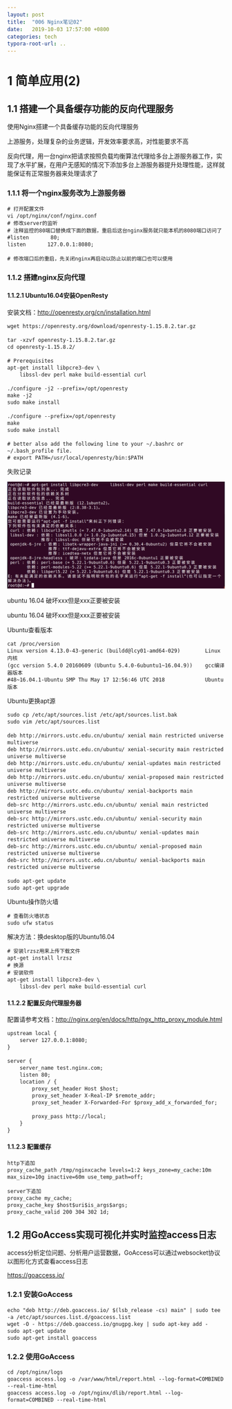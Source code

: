 ```yaml
---
layout: post
title:  "006 Nginx笔记02"
date:   2019-10-03 17:57:00 +0800
categories: tech
typora-root-url: ..
---
```




# 1 简单应用(2)

## 1.1 搭建一个具备缓存功能的反向代理服务

使用Nginx搭建一个具备缓存功能的反向代理服务

上游服务，处理复杂的业务逻辑，开发效率要求高，对性能要求不高

反向代理，用一台nginx把请求按照负载均衡算法代理给多台上游服务器工作，实现了水平扩展，在用户无感知的情况下添加多台上游服务器提升处理性能，这样就能保证有正常服务器来处理请求了

### 1.1.1 将一个nginx服务改为上游服务器

```shell
# 打开配置文件
vi /opt/nginx/conf/nginx.conf
# 修改server的监听
# 注释监控的80端口替换成下面的数据，重启后这台nginx服务就只能本机的8080端口访问了
#listen       80;
listen       127.0.0.1:8080;

# 修改端口后的重启，先关闭nginx再启动以防止以前的端口也可以使用
```

### 1.1.2 搭建nginx反向代理

#### 1.1.2.1 Ubuntu16.04安装OpenResty

安装文档：http://openresty.org/cn/installation.html

```shell
wget https://openresty.org/download/openresty-1.15.8.2.tar.gz

tar -xzvf openresty-1.15.8.2.tar.gz
cd openresty-1.15.8.2/

# Prerequisites
apt-get install libpcre3-dev \
    libssl-dev perl make build-essential curl
    
./configure -j2 --prefix=/opt/openresty
make -j2
sudo make install

./configure --prefix=/opt/openresty
make
sudo make install

# better also add the following line to your ~/.bashrc or ~/.bash_profile file.
# export PATH=/usr/local/openresty/bin:$PATH
```

失败记录

![](/assets/img/2019/10/nginx-install-err01.jpg)

ubuntu 16.04 破坏xxx但是xxx正要被安装

ubuntu 16.04 破坏xxx但是xxx正要被安装

Ubuntu查看版本

```shell
cat /proc/version
Linux version 4.13.0-43-generic (buildd@lcy01-amd64-029)        Linux内核
(gcc version 5.4.0 20160609 (Ubuntu 5.4.0-6ubuntu1~16.04.9))    gcc编译器版本
#48~16.04.1-Ubuntu SMP Thu May 17 12:56:46 UTC 2018             Ubuntu版本

```

Ubuntu更换apt源

```shell
sudo cp /etc/apt/sources.list /etc/apt/sources.list.bak
sudo vim /etc/apt/sources.list

deb http://mirrors.ustc.edu.cn/ubuntu/ xenial main restricted universe multiverse
deb http://mirrors.ustc.edu.cn/ubuntu/ xenial-security main restricted universe multiverse
deb http://mirrors.ustc.edu.cn/ubuntu/ xenial-updates main restricted universe multiverse
deb http://mirrors.ustc.edu.cn/ubuntu/ xenial-proposed main restricted universe multiverse
deb http://mirrors.ustc.edu.cn/ubuntu/ xenial-backports main restricted universe multiverse
deb-src http://mirrors.ustc.edu.cn/ubuntu/ xenial main restricted universe multiverse
deb-src http://mirrors.ustc.edu.cn/ubuntu/ xenial-security main restricted universe multiverse
deb-src http://mirrors.ustc.edu.cn/ubuntu/ xenial-updates main restricted universe multiverse
deb-src http://mirrors.ustc.edu.cn/ubuntu/ xenial-proposed main restricted universe multiverse
deb-src http://mirrors.ustc.edu.cn/ubuntu/ xenial-backports main restricted universe multiverse

sudo apt-get update
sudo apt-get upgrade
```

Ubuntu操作防火墙

```shell
# 查看防火墙状态
sudo ufw status
```

解决方法：换desktop版的Ubuntu16.04

```shell
# 安装lrzsz用来上传下载文件
apt-get install lrzsz
# 换源
# 安装软件
apt-get install libpcre3-dev \
    libssl-dev perl make build-essential curl
```

#### 1.1.2.2 配置反向代理服务器

配置请参考文档：http://nginx.org/en/docs/http/ngx_http_proxy_module.html

```shell
upstream local {
	server 127.0.0.1:8080;
}

server {
	server_name test.nginx.com;
	listen 80;
	location / {
		proxy_set_header Host $host;
		proxy_set_header X-Real-IP $remote_addr;
		proxy_set_header X-Forwarded-For $proxy_add_x_forwarded_for;
		
		proxy_pass http://local;
	}
}
```

#### 1.1.2.3 配置缓存

```shell
http下追加
proxy_cache_path /tmp/nginxcache levels=1:2 keys_zone=my_cache:10m max_size=10g inactive=60m use_temp_path=off;

server下追加
proxy_cache my_cache;
proxy_cache_key $host$uri$is_args$args;
proxy_cache_valid 200 304 302 1d;
```

## 1.2 用GoAccess实现可视化并实时监控access日志

access分析定位问题、分析用户运营数据，GoAccess可以通过websocket协议以图形化方式查看access日志

https://goaccess.io/

### 1.2.1 安装GoAccess

```shell
echo "deb http://deb.goaccess.io/ $(lsb_release -cs) main" | sudo tee -a /etc/apt/sources.list.d/goaccess.list
wget -O - https://deb.goaccess.io/gnugpg.key | sudo apt-key add -
sudo apt-get update
sudo apt-get install goaccess
```

### 1.2.2 使用GoAccess

```shell
cd /opt/nginx/logs
goaccess access.log -o /var/www/html/report.html --log-format=COMBINED --real-time-html
goaccess access.log -o /opt/nginx/dlib/report.html --log-format=COMBINED --real-time-html
```

